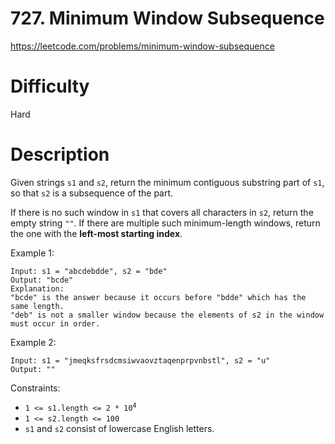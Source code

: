 # 727. Minimum Window Subsequence

https://leetcode.com/problems/minimum-window-subsequence

# Difficulty
Hard

# Description
Given strings `s1` and `s2`, return the minimum contiguous substring part of `s1`, so that `s2` is a subsequence of the part.

If there is no such window in `s1` that covers all characters in `s2`, return the empty string `""`. If there are multiple such minimum-length windows, return the one with the **left-most starting index**.

 

Example 1:
```
Input: s1 = "abcdebdde", s2 = "bde"
Output: "bcde"
Explanation: 
"bcde" is the answer because it occurs before "bdde" which has the same length.
"deb" is not a smaller window because the elements of s2 in the window must occur in order.
```

Example 2:
```
Input: s1 = "jmeqksfrsdcmsiwvaovztaqenprpvnbstl", s2 = "u"
Output: ""
```
 
Constraints:

- <code>1 <= s1.length <= 2 * 10<sup>4</sup></code>
- <code>1 <= s2.length <= 100</code>
- `s1` and `s2` consist of lowercase English letters.

